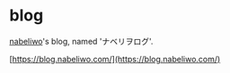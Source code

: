 # blog

[nabeliwo](https://twitter.com/nabeliwo)'s blog, named 'ナベリヲログ'.

[https://blog.nabeliwo.com/](https://blog.nabeliwo.com/)
